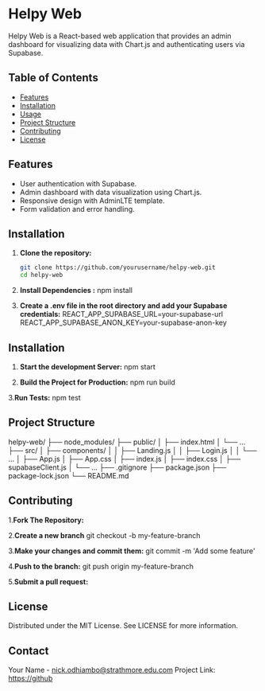 # Helpy Web

Helpy Web is a React-based web application that provides an admin dashboard for visualizing data with Chart.js and authenticating users via Supabase.

## Table of Contents

- [Features](#features)
- [Installation](#installation)
- [Usage](#usage)
- [Project Structure](#project-structure)
- [Contributing](#contributing)
- [License](#license)

## Features

- User authentication with Supabase.
- Admin dashboard with data visualization using Chart.js.
- Responsive design with AdminLTE template.
- Form validation and error handling.

## Installation

1. **Clone the repository:**
   ```bash
   git clone https://github.com/yourusername/helpy-web.git
   cd helpy-web
2. **Install Dependencies :**
     npm install

3. **Create a .env file in the root directory and add your Supabase credentials:**
     REACT_APP_SUPABASE_URL=your-supabase-url
     REACT_APP_SUPABASE_ANON_KEY=your-supabase-anon-key



## Installation


1. **Start the development Server:**
     npm start

2. **Build the Project for Production:**
      npm run build

3.**Run Tests:**
     npm test

## Project Structure 

helpy-web/
├── node_modules/
├── public/
│   ├── index.html
│   └── ...
├── src/
│   ├── components/
│   │   ├── Landing.js
│   │   ├── Login.js
│   │   └── ...
│   ├── App.js
│   ├── App.css
│   ├── index.js
│   ├── index.css
│   ├── supabaseClient.js
│   └── ...
├── .gitignore
├── package.json
├── package-lock.json
└── README.md

## Contributing

1.**Fork The Repository:**

2.**Create a new branch**
 git checkout -b my-feature-branch

3.**Make your changes and commit them:**
git commit -m 'Add some feature'

 4.**Push to the branch:**
 git push origin my-feature-branch

5.**Submit a pull request:**

## License
Distributed under the MIT License. See LICENSE for more information.

## Contact
Your Name - nick.odhiambo@strathmore.edu.com
Project Link: [https://github](https://github.com/TelvinMugambi/HELPY/)
